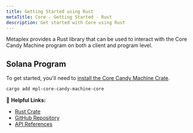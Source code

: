```yaml
---
title: Getting Started using Rust
metaTitle: Core - Getting Started - Rust
description: Get started with Core using Rust
---
```



Metaplex provides a Rust library that can be used to interact with the Core Candy Machine program on both a client and program level.


## Solana Program

To get started, you'll need to [install the Core Candy Machine Crate](https://crates.io/crates/mpl-core-candy-machine-core/).

```sh
cargo add mpl-core-candy-machine-core
```


🔗 **Helpful Links:**
- [Rust Crate](https://crates.io/crates/mpl-core-candy-machine-core/)
- [GitHub Repository](https://github.com/metaplex-foundation/mpl-core-candy-machine)
- [API References](https://docs.rs/mpl-core-candy-machine-core/)
